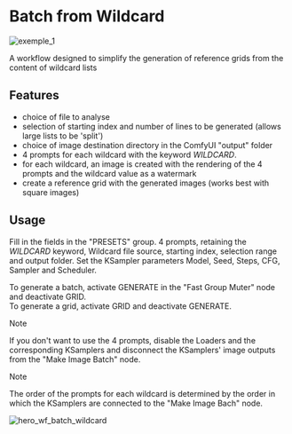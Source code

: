 # Batch from Wildcard

![exemple_1](https://github.com/Franck-Demongin/NX_ComfyUI_Workflow/assets/54265936/83a0fd4d-1580-41c2-b528-7b67f0148a13)

A workflow designed to simplify the generation of reference grids from the content of wildcard lists

## Features

- choice of file to analyse
- selection of starting index and number of lines to be generated (allows large lists to be 'split')
- choice of image destination directory in the ComfyUI "output" folder
- 4 prompts for each wildcard with the keyword _WILDCARD_. 
- for each wildcard, an image is created with the rendering of the 4 prompts and the wildcard value as a watermark
- create a reference grid with the generated images (works best with square images)

## Usage

Fill in the fields in the "PRESETS" group. 4 prompts, retaining the _WILDCARD_ keyword, Wildcard file source, starting index, selection range and output folder.
Set the KSampler parameters Model, Seed, Steps, CFG, Sampler and Scheduler.

To generate a batch, activate GENERATE in the "Fast Group Muter" node and deactivate GRID.  
To generate a grid, activate GRID and deactivate GENERATE. 

> [!NOTE]
> If you don't want to use the 4 prompts, disable the Loaders and the corresponding KSamplers and disconnect the KSamplers' image outputs from the "Make Image Batch" node.

> [!NOTE]
> The order of the prompts for each wildcard is determined by the order in which the KSamplers are connected to the "Make Image Bach" node.

![hero_wf_batch_wildcard](https://github.com/Franck-Demongin/NX_ComfyUI_Workflow/assets/54265936/dc94ca8e-3edc-4d17-ad91-5011ea41068f)



